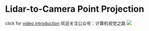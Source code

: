 # Lidar-to-Camera Point Projection
click for [video introduction](https://mp.weixin.qq.com/s/QoRizrxOPSVMhXEjk5eA8Q)
欢迎关注公众号：计算机视觉之路
![](https://github.com/LoveBaldwin/SFND_Lidar_to_Camera_Projection/qrcode.png)
